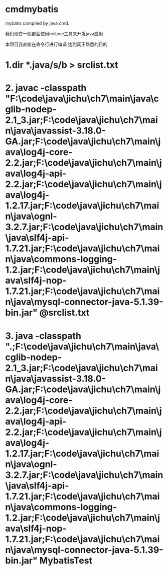 # cmdmybatis
mybatis compiled by java cmd.

我们现在一般都会使用eclipse工具来开发java应用

本项目我直接在命令行进行编译 达到真正熟悉的目的

# 1.dir   *.java/s/b   >   srclist.txt

# 2. javac -classpath "F:\code\java\jichu\ch7\main\java\cglib-nodep-2.1_3.jar;F:\code\java\jichu\ch7\main\java\javassist-3.18.0-GA.jar;F:\code\java\jichu\ch7\main\java\log4j-core-2.2.jar;F:\code\java\jichu\ch7\main\java\log4j-api-2.2.jar;F:\code\java\jichu\ch7\main\java\log4j-1.2.17.jar;F:\code\java\jichu\ch7\main\java\ognl-3.2.7.jar;F:\code\java\jichu\ch7\main\java\slf4j-api-1.7.21.jar;F:\code\java\jichu\ch7\main\java\commons-logging-1.2.jar;F:\code\java\jichu\ch7\main\java\slf4j-nop-1.7.21.jar;F:\code\java\jichu\ch7\main\java\mysql-connector-java-5.1.39-bin.jar"  @srclist.txt

# 3. java -classpath ".;F:\code\java\jichu\ch7\main\java\cglib-nodep-2.1_3.jar;F:\code\java\jichu\ch7\main\java\javassist-3.18.0-GA.jar;F:\code\java\jichu\ch7\main\java\log4j-core-2.2.jar;F:\code\java\jichu\ch7\main\java\log4j-api-2.2.jar;F:\code\java\jichu\ch7\main\java\log4j-1.2.17.jar;F:\code\java\jichu\ch7\main\java\ognl-3.2.7.jar;F:\code\java\jichu\ch7\main\java\slf4j-api-1.7.21.jar;F:\code\java\jichu\ch7\main\java\commons-logging-1.2.jar;F:\code\java\jichu\ch7\main\java\slf4j-nop-1.7.21.jar;F:\code\java\jichu\ch7\main\java\mysql-connector-java-5.1.39-bin.jar"  MybatisTest